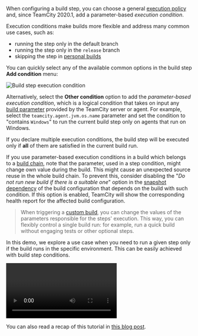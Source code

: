 [//]: # (title: Build Step Execution Conditions)
[//]: # (auxiliary-id: Build Step Execution Conditions)

When configuring a build step, you can choose a general [execution policy](configuring-build-steps.md#Execution+policy) and, since TeamCity 2020.1, add a parameter-based _execution condition_.

Execution conditions make builds more flexible and address many common use cases, such as:
* running the step only in the default branch
* running the step only in the `release` branch
* skipping the step in [personal builds](personal-build.md)

You can quickly select any of the available common options in the build step __Add condition__ menu:

<img src="execution-conditions.png" alt="Build step execution condition"/>

Alternatively, select the __Other condition__ option to add the _parameter-based execution condition_, which is a logical condition that takes on input any [build parameter](configuring-build-parameters.md) provided by the TeamCity server or agent. For example, select the `teamcity.agent.jvm.os.name` parameter and set the condition to "contains `Windows`" to run the current build step only on agents that run on Windows.

If you declare multiple execution conditions, the build step will be executed only if __all__ of them are satisfied in the current build run.

If you use parameter-based execution conditions in a build which belongs to a [build chain](build-chain.md), note that the parameter, used in a step condition, might change own value during the build. This might cause an unexpected source reuse in the whole build chain. To prevent this, consider disabling the "_Do not run new build if there is a suitable one_" option in the [snapshot dependency](snapshot-dependencies.md) of the build configuration that depends on the build with such condition. If this option is enabled, TeamCity will show the corresponding health report for the affected build configuration.

>When triggering a [custom build](triggering-a-custom-build.md), you can change the values of the parameters responsible for the steps' execution. This way, you can flexibly control a single build run: for example, run a quick build without engaging tests or other optional steps.

In this demo, we explore a use case when you need to run a given step only if the build runs in the specific environment. This can be easily achieved with build step conditions.

<video href="2muXXD2-0jg"
title="New in TeamCity 2020.2: Bitbucket Cloud Pull Request Support"/>

You can also read a recap of this tutorial in [this blog post](https://blog.jetbrains.com/teamcity/2020/07/new-in-2020-1-conditional-build-steps/).